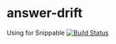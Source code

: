 # answer-drift

Using for Snippable 
[![Build Status](https://api.shippable.com/projects/54cf43375ab6cc13528a8033/badge?branchName=master)](https://app.shippable.com/projects/54cf43375ab6cc13528a8033/builds/latest)

